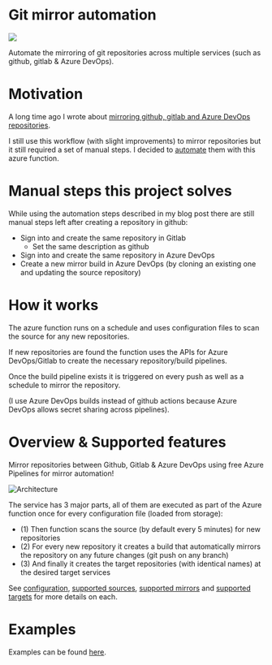 # Git mirror automation

<a href="https%3A%2F%2Fgithub.com%2Fdanielscholl%2Fgit-mirror-automation%2Fblob%2Fmaster%2Fdeploy%2Fdeploy.json" target="_blank">
    <img src="http://azuredeploy.net/deploybutton.png"/>
</a>


Automate the mirroring of git repositories across multiple services (such as github, gitlab & Azure DevOps).

# Motivation

A long time ago I wrote about [mirroring github, gitlab and Azure DevOps repositories](https://marcstan.net/blog/2018/08/31/Mirror-github-gitlab-and-VSTS-repositories/).

I still use this workflow (with slight improvements) to mirror repositories but it still required a set of manual steps. I decided to [automate](https://xkcd.com/1319/) them with this azure function.

# Manual steps this project solves

While using the automation steps described in my blog post there are still manual steps left after creating a repository in github:

* Sign into and create the same repository in Gitlab
  * Set the same description as github
* Sign into and create the same repository in Azure DevOps
* Create a new mirror build in Azure DevOps (by cloning an existing one and updating the source repository)

# How it works

The azure function runs on a schedule and uses configuration files to scan the source for any new repositories.

If new repositories are found the function uses the APIs for Azure DevOps/Gitlab to create the necessary repository/build pipelines.

Once the build pipeline exists it is triggered on every push as well as a schedule to mirror the repository.

(I use Azure DevOps builds instead of github actions because Azure DevOps allows secret sharing across pipelines).

# Overview & Supported features

Mirror repositories between Github, Gitlab & Azure DevOps using free Azure Pipelines for mirror automation!

![Architecture](screenshots/architecture.png)

The service has 3 major parts, all of them are executed as part of the Azure function once for every configuration file (loaded from storage):

* (1) Then function scans the source (by default every 5 minutes) for new repositories
* (2) For every new repository it creates a build that automatically mirrors the repository on any future changes (git push on any branch)
* (3) And finally it creates the target repositories (with identical names) at the desired target services

See [configuration](docs/Configuration.md), [supported sources](docs/Supported%20sources.md), [supported mirrors](docs/Supported%20mirrors.md) and [supported targets](docs/Supported%20targets.md) for more details on each.

# Examples

Examples can be found [here](docs/Examples.md).
